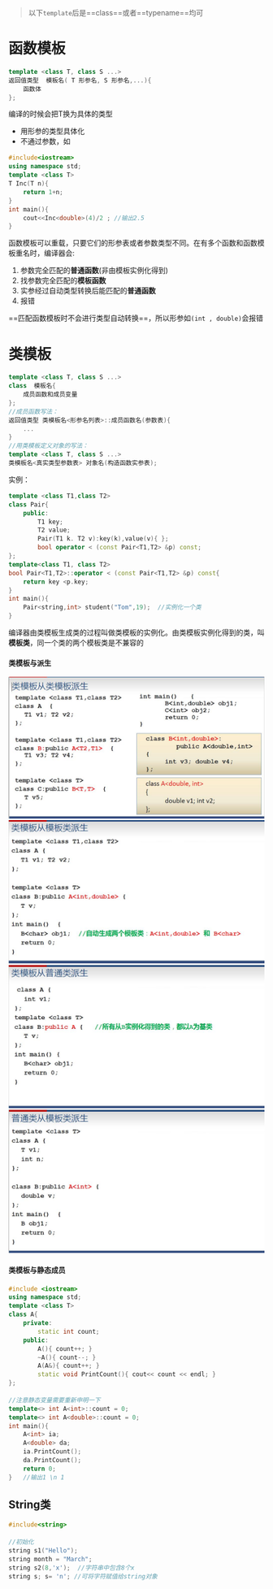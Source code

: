 > 以下``template``后是==class==或者==typename==均可
# 函数模板
```c++
template <class T, class S ...>
返回值类型  模板名( T 形参名, S 形参名,...){
    函数体
};
```
编译的时候会把T换为具体的类型
- 用形参的类型具体化
- 不通过参数，如
```c++
#include<iostream>
using namespace std;
template <class T>
T Inc(T n){
    return 1+n;
}
int main(){
    cout<<Inc<double>(4)/2 ; //输出2.5
}
```
函数模板可以重载，只要它们的形参表或者参数类型不同。在有多个函数和函数模板重名时，编译器会:
1. 参数完全匹配的**普通函数**(非由模板实例化得到)
2. 找参数完全匹配的**模板函数**
3. 实参经过自动类型转换后能匹配的**普通函数**
4. 报错

==匹配函数模板时不会进行类型自动转换==，所以形参如``(int , double)``会报错

# 类模板
```c++
template <class T, class S ...>
class  模板名{
    成员函数和成员变量
};
//成员函数写法：
返回值类型 类模板名<形参名列表>::成员函数名(参数表){
    ...
}
//用类模板定义对象的写法：
template <class T, class S ...>
类模板名<真实类型参数表> 对象名(构造函数实参表);
```
实例：
```c++
template <class T1,class T2>
class Pair{
    public:
        T1 key;
        T2 value;
        Pair(T1 k. T2 v):key(k),value(v){ };
        bool operator < (const Pair<T1,T2> &p) const;
};
template<class T1, class T2>
bool Pair<T1,T2>::operator < (const Pair<T1,T2> &p) const{
    return key <p.key;
}
int main(){
    Pair<string,int> student("Tom",19);  //实例化一个类
}
```
编译器由类模板生成类的过程叫做类模板的实例化。由类模板实例化得到的类，叫**模板类**，同一个类的两个模板类是不兼容的

#### 类模板与派生
![](c++07.jpg)
![](c++08.jpg)
![](c++09.jpg)
![](c++10.jpg)

#### 类模板与静态成员
```c++
#include <iostream>
using namespace std;
template <class T>
class A{
    private:
        static int count;
    public:
        A(){ count++; }
        ~A(){ count--; }
        A(A&){ count++; }
        static void PrintCount(){ cout<< count << endl; }
};

//注意静态变量需要重新申明一下
template<> int A<int>::count = 0;
template<> int A<double>::count = 0;
int main(){
    A<int> ia;
    A<double> da;
    ia.PrintCount();
    da.PrintCount();
    return 0;
}   //输出1 \n 1
```
## String类
```c++
#include<string>

//初始化
string s1("Hello");
string month = "March";
string s2(8,'x');  //字符串中包含8个x
string s; s= 'n'; //可将字符赋值给string对象

```
